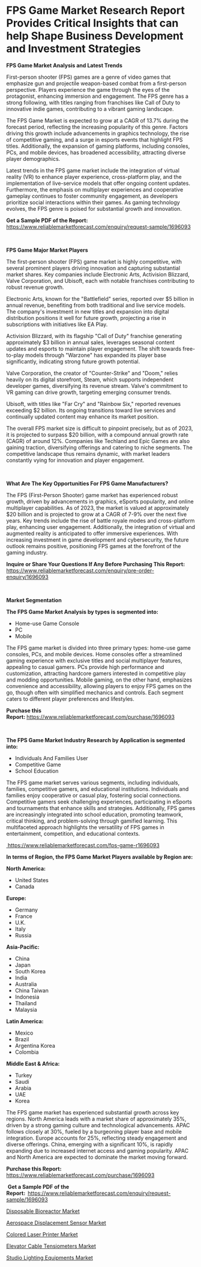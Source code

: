 <p><h1>FPS Game Market Research Report Provides Critical Insights that can help Shape Business Development and Investment Strategies</h1></p><p><strong>FPS Game Market Analysis and Latest Trends</strong></p>
<p><p>First-person shooter (FPS) games are a genre of video games that emphasize gun and projectile weapon-based combat from a first-person perspective. Players experience the game through the eyes of the protagonist, enhancing immersion and engagement. The FPS genre has a strong following, with titles ranging from franchises like Call of Duty to innovative indie games, contributing to a vibrant gaming landscape.</p><p>The FPS Game Market is expected to grow at a CAGR of 13.7% during the forecast period, reflecting the increasing popularity of this genre. Factors driving this growth include advancements in graphics technology, the rise of competitive gaming, and a surge in esports events that highlight FPS titles. Additionally, the expansion of gaming platforms, including consoles, PCs, and mobile devices, has broadened accessibility, attracting diverse player demographics.</p><p>Latest trends in the FPS game market include the integration of virtual reality (VR) to enhance player experience, cross-platform play, and the implementation of live-service models that offer ongoing content updates. Furthermore, the emphasis on multiplayer experiences and cooperative gameplay continues to foster community engagement, as developers prioritize social interactions within their games. As gaming technology evolves, the FPS genre is poised for substantial growth and innovation.</p></p>
<p><strong>Get a Sample PDF of the Report:&nbsp;</strong> <a href="https://www.reliablemarketforecast.com/enquiry/request-sample/1696093?utm_campaign=1170&utm_medium=2&utm_source=Github&utm_content=ia&utm_term=19102024&utm_id=fps-game">https://www.reliablemarketforecast.com/enquiry/request-sample/1696093</a></p>
<p>&nbsp;</p>
<p><strong>FPS Game Major Market Players</strong></p>
<p><p>The first-person shooter (FPS) game market is highly competitive, with several prominent players driving innovation and capturing substantial market shares. Key companies include Electronic Arts, Activision Blizzard, Valve Corporation, and Ubisoft, each with notable franchises contributing to robust revenue growth. </p><p>Electronic Arts, known for the "Battlefield" series, reported over $5 billion in annual revenue, benefiting from both traditional and live service models. The company's investment in new titles and expansion into digital distribution positions it well for future growth, projecting a rise in subscriptions with initiatives like EA Play.</p><p>Activision Blizzard, with its flagship "Call of Duty" franchise generating approximately $3 billion in annual sales, leverages seasonal content updates and esports to maintain player engagement. The shift towards free-to-play models through "Warzone" has expanded its player base significantly, indicating strong future growth potential.</p><p>Valve Corporation, the creator of "Counter-Strike" and "Doom," relies heavily on its digital storefront, Steam, which supports independent developer games, diversifying its revenue stream. Valve's commitment to VR gaming can drive growth, targeting emerging consumer trends.</p><p>Ubisoft, with titles like "Far Cry" and "Rainbow Six," reported revenues exceeding $2 billion. Its ongoing transitions toward live services and continually updated content may enhance its market position. </p><p>The overall FPS market size is difficult to pinpoint precisely, but as of 2023, it is projected to surpass $20 billion, with a compound annual growth rate (CAGR) of around 12%. Companies like Techland and Epic Games are also gaining traction, diversifying offerings and catering to niche segments. The competitive landscape thus remains dynamic, with market leaders constantly vying for innovation and player engagement.</p></p>
<p>&nbsp;</p>
<p><strong>What Are The Key Opportunities For FPS Game Manufacturers?</strong></p>
<p><p>The FPS (First-Person Shooter) game market has experienced robust growth, driven by advancements in graphics, eSports popularity, and online multiplayer capabilities. As of 2023, the market is valued at approximately $20 billion and is projected to grow at a CAGR of 7-9% over the next five years. Key trends include the rise of battle royale modes and cross-platform play, enhancing user engagement. Additionally, the integration of virtual and augmented reality is anticipated to offer immersive experiences. With increasing investment in game development and cybersecurity, the future outlook remains positive, positioning FPS games at the forefront of the gaming industry.</p></p>
<p><strong>Inquire or Share Your Questions If Any Before Purchasing This Report:</strong> <a href="https://www.reliablemarketforecast.com/enquiry/pre-order-enquiry/1696093?utm_campaign=1170&utm_medium=2&utm_source=Github&utm_content=ia&utm_term=19102024&utm_id=fps-game">https://www.reliablemarketforecast.com/enquiry/pre-order-enquiry/1696093</a></p>
<p>&nbsp;</p>
<p><strong>Market Segmentation</strong></p>
<p><strong>The FPS Game Market Analysis by types is segmented into:</strong></p>
<p><ul><li>Home-use Game Console</li><li>PC</li><li>Mobile</li></ul></p>
<p><p>The FPS game market is divided into three primary types: home-use game consoles, PCs, and mobile devices. Home consoles offer a streamlined gaming experience with exclusive titles and social multiplayer features, appealing to casual gamers. PCs provide high performance and customization, attracting hardcore gamers interested in competitive play and modding opportunities. Mobile gaming, on the other hand, emphasizes convenience and accessibility, allowing players to enjoy FPS games on the go, though often with simplified mechanics and controls. Each segment caters to different player preferences and lifestyles.</p></p>
<p><strong>Purchase this Report:&nbsp;</strong><a href="https://www.reliablemarketforecast.com/purchase/1696093?utm_campaign=1170&utm_medium=2&utm_source=Github&utm_content=ia&utm_term=19102024&utm_id=fps-game">https://www.reliablemarketforecast.com/purchase/1696093</a></p>
<p>&nbsp;</p>
<p><strong>The FPS Game Market Industry Research by Application is segmented into:</strong></p>
<p><ul><li>Individuals And Families User</li><li>Competitive Game</li><li>School Education</li></ul></p>
<p><p>The FPS game market serves various segments, including individuals, families, competitive gamers, and educational institutions. Individuals and families enjoy cooperative or casual play, fostering social connections. Competitive gamers seek challenging experiences, participating in eSports and tournaments that enhance skills and strategies. Additionally, FPS games are increasingly integrated into school education, promoting teamwork, critical thinking, and problem-solving through gamified learning. This multifaceted approach highlights the versatility of FPS games in entertainment, competition, and educational contexts.</p></p>
<p><a href="https://www.reliablemarketforecast.com/fps-game-r1696093?utm_campaign=1170&utm_medium=2&utm_source=Github&utm_content=ia&utm_term=19102024&utm_id=fps-game">&nbsp;https://www.reliablemarketforecast.com/fps-game-r1696093</a></p>
<p><strong>In terms of Region, the FPS Game Market Players available by Region are:</strong></p>
<p>
    <p> <strong> North America: </strong>
        <ul>
            <li>United States</li>
            <li>Canada</li>
        </ul>
        </p> 
    <p> <strong> Europe: </strong>
        <ul>
            <li>Germany</li>
            <li>France</li>
            <li>U.K.</li>
            <li>Italy</li>
            <li>Russia</li>
        </ul>
        </p> 
    <p> <strong> Asia-Pacific: </strong>
        <ul>
            <li>China</li>
            <li>Japan</li>
            <li>South Korea</li>
            <li>India</li>
            <li>Australia</li>
            <li>China Taiwan</li>
            <li>Indonesia</li>
            <li>Thailand</li>
            <li>Malaysia</li>
        </ul>
        </p> 
    <p> <strong> Latin America: </strong>
        <ul>
            <li>Mexico</li>
            <li>Brazil</li>
            <li>Argentina Korea</li>
            <li>Colombia</li>
        </ul>
        </p> 
    <p> <strong> Middle East & Africa: </strong>
        <ul>
            <li>Turkey</li>
            <li>Saudi</li>
            <li>Arabia</li>
            <li>UAE</li>
            <li>Korea</li>
        </ul>
    </p>
    </p>
<p><p>The FPS game market has experienced substantial growth across key regions. North America leads with a market share of approximately 35%, driven by a strong gaming culture and technological advancements. APAC follows closely at 30%, fueled by a burgeoning player base and mobile integration. Europe accounts for 25%, reflecting steady engagement and diverse offerings. China, emerging with a significant 10%, is rapidly expanding due to increased internet access and gaming popularity. APAC and North America are expected to dominate the market moving forward.</p></p>
<p><strong>Purchase this Report: </strong><a href="https://www.reliablemarketforecast.com/purchase/1696093?utm_campaign=1170&utm_medium=2&utm_source=Github&utm_content=ia&utm_term=19102024&utm_id=fps-game">https://www.reliablemarketforecast.com/purchase/1696093</a></p>
<p>&nbsp;<strong>Get a Sample PDF of the Report:&nbsp;&nbsp;</strong><a href="https://www.reliablemarketforecast.com/enquiry/request-sample/1696093?utm_campaign=1170&utm_medium=2&utm_source=Github&utm_content=ia&utm_term=19102024&utm_id=fps-game">https://www.reliablemarketforecast.com/enquiry/request-sample/1696093</a></p>
<p><strong></strong></p>
<p><p><a href="https://issuu.com/reportprime-2/docs/disposable-bioreactor-market-size-2_56439ee5574c26?utm_campaign=1170&utm_medium=2&utm_source=Github&utm_content=ia&utm_term=19102024&utm_id=fps-game">Disposable Bioreactor Market</a></p><p><a href="https://github.com/padencrooks0o/Market-Research-Report-List-1/blob/main/aerospace-displacement-sensor-market.md?utm_campaign=1170&utm_medium=2&utm_source=Github&utm_content=ia&utm_term=19102024&utm_id=fps-game">Aerospace Displacement Sensor Market</a></p><p><a href="https://issuu.com/reportprime-2/docs/colored-laser-printer-market-size-2_d6546b3878d605?utm_campaign=1170&utm_medium=2&utm_source=Github&utm_content=ia&utm_term=19102024&utm_id=fps-game">Colored Laser Printer Market</a></p><p><a href="https://github.com/birroctaymonyj/Market-Research-Report-List-1/blob/main/elevator-cable-tensiometers-market.md?utm_campaign=1170&utm_medium=2&utm_source=Github&utm_content=ia&utm_term=19102024&utm_id=fps-game">Elevator Cable Tensiometers Market</a></p><p><a href="https://www.linkedin.com/pulse/emerging-opportunities-challenges-global-studio-lighting-equipments-hspqc?utm_campaign=1170&utm_medium=2&utm_source=Github&utm_content=ia&utm_term=19102024&utm_id=fps-game">Studio Lighting Equipments Market</a></p></p>